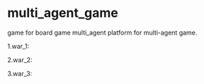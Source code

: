 # multi_agent_game
game for board game multi_agent
platform for multi-agent game.

1.war_1:

2.war_2:

3.war_3:
